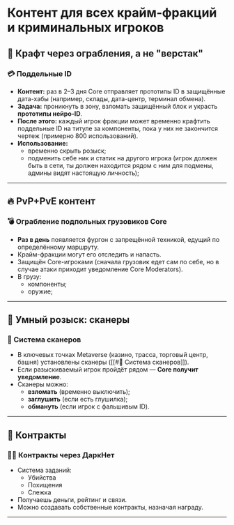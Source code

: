 # Контент для всех крайм-фракций и криминальных игроков

## 🔧 Крафт через ограбления, а не "верстак"

### 💳 Поддельные ID
- **Контент:** раз в 2–3 дня Core отправляет прототипы ID в защищённые дата-хабы (например, склады, дата-центр, терминал обмена).
- **Задача:** проникнуть в зону, взломать защищённый блок и украсть **прототипы нейро-ID**.
- **После этого:** каждый игрок фракции может временно крафтить поддельные ID на титуле за компоненты, пока у них не закончится чертеж (примерно 800 использований).
- **Использование:** 
  - временно скрыть розыск;
  - подменить себе ник и статик на другого игрока (игрок должен быть в сети, ты должен находится рядом с ним для подмены, админы видят настоящую личность);

---
## 🔥 PvP+PvE контент

### 💣 Ограбление подпольных грузовиков Core
- **Раз в день** появляется фургон с запрещённой техникой, едущий по определённому маршруту.
- Крайм-фракции могут его отследить и напасть.
- Защищён Core-игроками (сначала грузовик едет сам по себе, но в случае атаки приходит уведомление Core Moderators).
- В грузу:
  - компоненты;
  - оружие;
---
## 🧠 Умный розыск: сканеры

### 📡 Система сканеров
- В ключевых точках Metaverse (казино, трасса, торговый центр, башня) установлены сканеры  ([[#📡 Система сканеров]]).
- Если разыскиваемый игрок пройдёт рядом — **Core получит уведомление**.
- Сканеры можно:
  - **взломать** (временно выключить);
  - **заглушить** (если есть глушилка);
  - **обмануть** (если игрок с фальшивым ID).

---

## 🎯 Контракты

### 🕵️‍♂️ Контракты через ДаркНет
- Система заданий:
  - Убийства
  - Похищения
  - Слежка
- Получаешь деньги, рейтинг и связи.
- Можно создавать собственные контракты, назначая награду.

---
